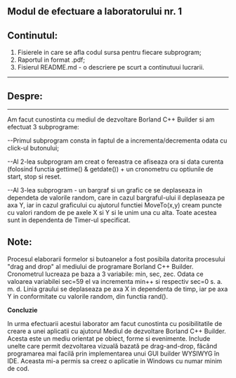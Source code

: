 ## Modul de efectuare a laboratorului nr. 1 

Continutul:
------------------------------------------------------------------------------------------------------------------------------------------
1. Fisierele in care se afla codul sursa pentru fiecare subprogram;
2. Raportul in format .pdf;
3. Fisierul README.md - o descriere pe scurt a continutuui lucrarii.

------------------------------------------------------------------------------------------------------------------------------------------
## Despre:
------------------------------------------------------------------------------------------------------------------------------------------
Am facut cunostinta cu mediul de dezvoltare Borland C++ Builder si am efectuat 3 subprograme:

--Primul subprogram consta in faptul de a incrementa/decrementa odata cu click-ul butonului;

--Al 2-lea subprogram am creat o fereastra ce afiseaza ora si data curenta (folosind functia gettime() & getdate()) + un cronometru cu 
optiunile de start, stop si reset.

--Al 3-lea subprogram - un bargraf si un grafic ce se deplaseaza in dependeta de valorile random, care in cazul bargraful-ului il deplaseaza
pe axa Y, iar in cazul graficului cu ajutorul functiei MoveTo(x,y) cream puncte cu valori random de pe axele X si Y si le unim una cu alta.
Toate acestea sunt in dependenta de Timer-ul specificat.

## Note:
  Procesul elaborarii formelor si butoanelor a fost posibila datorita procesului "drag and drop" al mediului de programare  Borland C++ Builder.
  Cronometrul lucreaza pe baza a 3 variabile: min, sec, zec. Odata ce valoarea variabilei sec=59 el va incrementa min++ si respectiv 
sec=0 s. a. m. d.
  Linia graului se deplaseaza pe axa X in dependenta de timp, iar pe axa Y in conformitate cu valorile random, din functia rand().
  
**Concluzie**

  In urma efectuarii acestui laborator am facut cunostinta cu posibilitatile de creare a unei aplicatii cu ajutorul Mediul de dezvoltare Borland C++ Builder. Acesta este un mediu orientat pe obiect, forme si evenimente. Include unelte care permit dezvoltarea vizuală bazată pe drag-and-drop, făcând programarea mai facilă prin implementarea unui GUI builder WYSIWYG în IDE. Aceasta mi-a permis sa creez o aplicatie in Windows cu numar minim de cod.  
